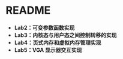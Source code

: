 # README

- **Lab2：可变参数函数实现**
- **Lab3：内核态与用户态之间控制转移的实现**
- **Lab4：页式内存和虚拟内存管理实现**
- **Lab5：VGA 显示器交互实现**
